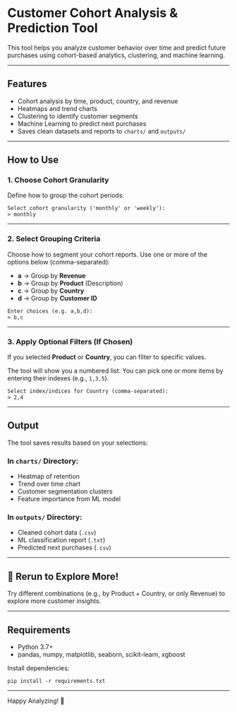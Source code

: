 #  Customer Cohort Analysis & Prediction Tool

This tool helps you analyze customer behavior over time and predict future purchases using cohort-based analytics, clustering, and machine learning.

---

##  Features

- Cohort analysis by time, product, country, and revenue
- Heatmaps and trend charts
- Clustering to identify customer segments
- Machine Learning to predict next purchases
- Saves clean datasets and reports to `charts/` and `outputs/`

---

##  How to Use

### 1. Choose Cohort Granularity
Define how to group the cohort periods:

```
Select cohort granularity ('monthly' or 'weekly'):
> monthly
```

---

### 2. Select Grouping Criteria
Choose how to segment your cohort reports. Use one or more of the options below (comma-separated):

- **a** → Group by **Revenue**
- **b** → Group by **Product** (Description)
- **c** → Group by **Country**
- **d** → Group by **Customer ID**

```
Enter choices (e.g. a,b,d):
> b,c
```

---

### 3. Apply Optional Filters (If Chosen)
If you selected **Product** or **Country**, you can filter to specific values.

The tool will show you a numbered list. You can pick one or more items by entering their indexes (e.g., `1,3,5`).

```
Select index/indices for Country (comma-separated):
> 2,4
```

---

## Output

The tool saves results based on your selections:

###  In `charts/` Directory:
- Heatmap of retention
- Trend over time chart
- Customer segmentation clusters
- Feature importance from ML model

###  In `outputs/` Directory:
- Cleaned cohort data (`.csv`)
- ML classification report (`.txt`)
- Predicted next purchases (`.csv`)

---

## 🔧 Rerun to Explore More!
Try different combinations (e.g., by Product + Country, or only Revenue) to explore more customer insights.

---

##  Requirements
- Python 3.7+
- pandas, numpy, matplotlib, seaborn, scikit-learn, xgboost

Install dependencies:
```
pip install -r requirements.txt
```

---

Happy Analyzing! 🤖

 

